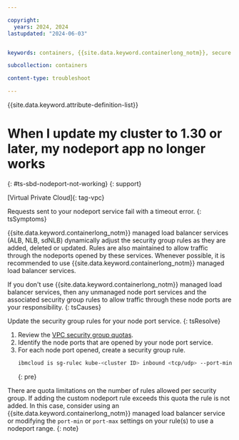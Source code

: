 ```yaml
---

copyright: 
  years: 2024, 2024
lastupdated: "2024-06-03"


keywords: containers, {{site.data.keyword.containerlong_notm}}, secure by default, node port not working, {{site.data.keyword.containerlong_notm}}, outbound traffic protection

subcollection: containers

content-type: troubleshoot

---
```


{{site.data.keyword.attribute-definition-list}}

# When I update my cluster to 1.30 or later, my nodeport app no longer works
{: #ts-sbd-nodeport-not-working}
{: support}

[Virtual Private Cloud]{: tag-vpc}

Requests sent to your nodeport service fail with a timeout error.
{: tsSymptoms}



{{site.data.keyword.containerlong_notm}} managed load balancer services (ALB, NLB, sdNLB) dynamically adjust the security group rules as they are added, deleted or updated. Rules are also maintained to allow traffic through the nodeports opened by these services. Whenever possible, it is recommended to use {{site.data.keyword.containerlong_notm}} managed load balancer services.

If you don't use {{site.data.keyword.containerlong_notm}} managed load balancer services, then any unmanaged node port services and the associated security group rules to allow traffic through these node ports are your responsibility.
{: tsCauses}

Update the security group rules for your node port service.
{: tsResolve}

1. Review the [VPC security group quotas](/docs/vpc?topic=vpc-quotas#security-group-quotas).
1. Identify the node ports that are opened by your node port service.
1. For each node port opened, create a security group rule.
    ```sh
    ibmcloud is sg-rulec kube-<cluster ID> inbound <tcp/udp> --port-min <nodeport> --port-max <nodeport> --remote 0.0.0.0/0
    ```
    {: pre}

There are quota limitations on the number of rules allowed per security group. If adding the custom nodeport rule exceeds this quota the rule is not added. In this case, consider using an {{site.data.keyword.containerlong_notm}} managed load balancer service or modifying the `port-min` or `port-max` settings on your rule(s) to use a nodeport range.
{: note}


